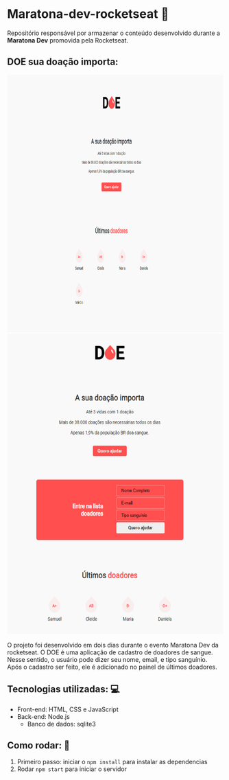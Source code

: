 # Maratona-dev-rocketseat :rocket: 
 Repositório responsável por armazenar o conteúdo desenvolvido durante a **Maratona Dev** promovida pela Rocketseat.


## DOE sua doação importa:

<img src="screenshots/Doe.PNG" width="900" height="600" />
<img src="screenshots/DoeForm.PNG" width="600" height="700" />


O projeto foi desenvolvido em dois dias durante o evento Maratona Dev da rocketseat.
O DOE é uma aplicação de cadastro de doadores de sangue.
Nesse sentido, o usuário pode dizer seu nome, email, e tipo sanguínio.
Após o cadastro ser feito, ele é adicionado no painel de últimos doadores.

##  Tecnologias utilizadas: :computer:
* Front-end: HTML, CSS e JavaScript
* Back-end: Node.js
   * Banco de dados: sqlite3

## Como rodar:  :rocket:
1. Primeiro passo: iniciar o `npm install` para instalar as dependencias
1. Rodar `npm start` para iniciar o servidor 

